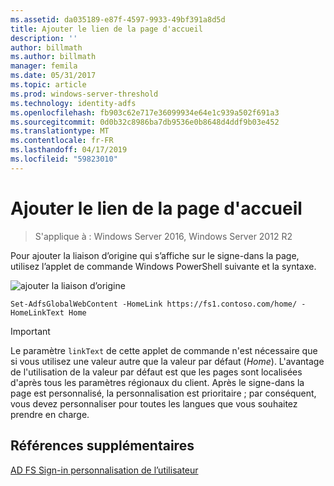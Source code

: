 ```yaml
---
ms.assetid: da035189-e87f-4597-9933-49bf391a8d5d
title: Ajouter le lien de la page d'accueil
description: ''
author: billmath
ms.author: billmath
manager: femila
ms.date: 05/31/2017
ms.topic: article
ms.prod: windows-server-threshold
ms.technology: identity-adfs
ms.openlocfilehash: fb903c62e717e36099934e64e1c939a502f691a3
ms.sourcegitcommit: 0d0b32c8986ba7db9536e0b8648d4ddf9b03e452
ms.translationtype: MT
ms.contentlocale: fr-FR
ms.lasthandoff: 04/17/2019
ms.locfileid: "59823010"
---
```

# <a name="add-home-link"></a>Ajouter le lien de la page d'accueil 

>S'applique à : Windows Server 2016, Windows Server 2012 R2

Pour ajouter la liaison d’origine qui s’affiche sur le signe\-dans la page, utilisez l’applet de commande Windows PowerShell suivante et la syntaxe. 


![ajouter la liaison d’origine](media/AD-FS-user-sign-in-customization/ADFS_Blue_Custom2.png) 
  

`Set-AdfsGlobalWebContent -HomeLink https://fs1.contoso.com/home/ -HomeLinkText Home ` 
 
  
> [!IMPORTANT]  
> Le paramètre `linkText` de cette applet de commande n'est nécessaire que si vous utilisez une valeur autre que la valeur par défaut (*Home*). L'avantage de l'utilisation de la valeur par défaut est que les pages sont localisées d'après tous les paramètres régionaux du client. Après le signe\-dans la page est personnalisé, la personnalisation est prioritaire ; par conséquent, vous devez personnaliser pour toutes les langues que vous souhaitez prendre en charge.

## <a name="additional-references"></a>Références supplémentaires 
[AD FS Sign-in personnalisation de l’utilisateur](AD-FS-user-sign-in-customization.md)  
